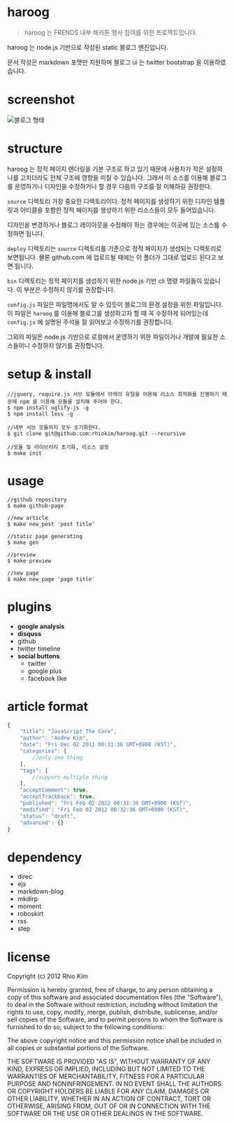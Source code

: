 # haroog 
>haroog 는 FRENDS 내부 해카톤 행사 참여를 위한 프로젝트입니다.

haroog 는 node.js 기반으로 작성된 static 블로그 엔진입니다.

문서 작성은 markdown 포맷만 지원하며 블로그 ui 는 twitter bootstrap 을 이용하였습니다.

# screenshot

![블로그 형태](/rhiokim/haroog/blob/devel/intro.png?raw=true)

# structure

haroog 는 정적 페이지 렌더링을 기본 구조로 하고 있기 때문에 사용자가 작은 설정하나를 고치더라도 전체 구조에 영향을 미칠 수 있습니다. 그래서 이 소스를 이용해 블로그를 운영하거나 디자인을 수정하거나 할 경우 다음의 구조를 잘 이해하길 권장한다.

`source` 디렉토리 가장 중요한 디렉토리이다. 정적 페이지를 생성하기 위한 디자인 템플릿과 아티클을 포함한 정적 페이지를 생성하기 위한 리소스들이 모두 들어있습니다.

디자인을 변경하거나 블로그 레이아웃을 수정해야 하는 경우에는 이곳에 있는 소스를 수정하면 됩니다.

`deploy` 디렉토리는 `source` 디렉토리를 기준으로 정적 페이지가 생성되는 디렉토리로 보면됩니다. 물론 github.com 에 업로드될 때에는 이 폴더가 그대로 업로드 된다고 보면 됩니다.

`bin` 디렉토리는 정적 페이지를 생성하기 위한 node.js 기반 cli 명령 파일들이 있습니다.  이 부분은 수정하지 않기를 권장합니다.

`config.js` 파일은 파일명에서도 알 수 있듯이 블로그의 환경 설정을 위한 파일입니다.  이 파일은 `haroog` 를 이용해 블로그를 생성하고자 할 때 꼭 수정하게 되어있는데 `config.js` 에 설명된 주석을 잘 읽어보고 수정하기를 권장합니다.

그외의 파일은 node.js 기반으로 로컬에서 운영하기 위한 파일이거나 개발에 필요한 소스들이니 수정하지 않기를 권장합니다.

# setup & install

```
//jquery, require.js 서브 모듈에서 아래의 유틸을 이용해 리소스 최적화를 진행하기 때문에 npm 을 이용해 모듈을 설치해 주어야 한다.
$ npm install uglify-js -g
$ npm install less -g

//내부 서브 모듈까지 모두 초기화한다.
$ git clone git@github.com:rhiokim/haroog.git --recursive

//모듈 및 라이브러리 초기화, 리소스 설정
$ make init
```

# usage

```
//github repository
$ make github-page

//new article
$ make new_post 'post title'

//static page generating
$ make gen

//preview
$ make preview

//new page
$ make new_page 'page title'
```

# plugins

* **google analysis**
* **disquss**
* github
* twitter timeline
* **social buttons**
    - twitter
    - google plus
    - facebook like

# article format 

```js
{
    "title": "JavaScript The Core",
    "author": "Andrw Kim",
    "date": "Fri Dec 02 2011 00:31:36 GMT+0900 (KST)",
    "categories": [
        //only one thing
    ],
    "tags": [
        //support multiple thing
    ],
    "acceptComment": true,
    "acceptTrackback": true,
    "published": "Fri Feb 02 2012 00:31:36 GMT+0900 (KST)",
    "modified": "Fri Feb 02 2012 00:32:36 GMT+0900 (KST)",
    "status": "draft",
    "advanced": {}
}
```

# dependency 
* direc
* ejs
* markdown-blog
* mkdirp
* moment
* roboskirt
* rss
* step

# license
Copyright (c) 2012 Rhio Kim

Permission is hereby granted, free of charge, to any person obtaining a copy of this software and associated documentation files (the "Software"), to deal in the Software without restriction, including without limitation the rights to use, copy, modify, merge, publish, distribute, sublicense, and/or sell copies of the Software, and to permit persons to whom the Software is furnished to do so, subject to the following conditions:

The above copyright notice and this permission notice shall be included in all copies or substantial portions of the Software.

THE SOFTWARE IS PROVIDED "AS IS", WITHOUT WARRANTY OF ANY KIND, EXPRESS OR IMPLIED, INCLUDING BUT NOT LIMITED TO THE WARRANTIES OF MERCHANTABILITY, FITNESS FOR A PARTICULAR PURPOSE AND NONINFRINGEMENT. IN NO EVENT SHALL THE AUTHORS OR COPYRIGHT HOLDERS BE LIABLE FOR ANY CLAIM, DAMAGES OR OTHER LIABILITY, WHETHER IN AN ACTION OF CONTRACT, TORT OR OTHERWISE, ARISING FROM, OUT OF OR IN CONNECTION WITH THE SOFTWARE OR THE USE OR OTHER DEALINGS IN THE SOFTWARE.
